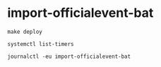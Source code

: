 # import-officialevent-bat

```
make deploy
```

```
systemctl list-timers
```

```
journalctl -eu import-officialevent-bat
```
